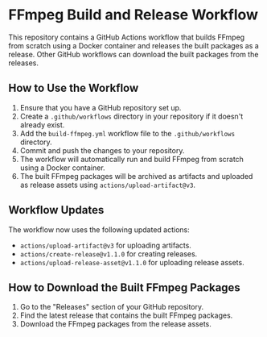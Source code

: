 # FFmpeg Build and Release Workflow

This repository contains a GitHub Actions workflow that builds FFmpeg from scratch using a Docker container and releases the built packages as a release. Other GitHub workflows can download the built packages from the releases.

## How to Use the Workflow

1. Ensure that you have a GitHub repository set up.
2. Create a `.github/workflows` directory in your repository if it doesn't already exist.
3. Add the `build-ffmpeg.yml` workflow file to the `.github/workflows` directory.
4. Commit and push the changes to your repository.
5. The workflow will automatically run and build FFmpeg from scratch using a Docker container.
6. The built FFmpeg packages will be archived as artifacts and uploaded as release assets using `actions/upload-artifact@v3`.

## Workflow Updates

The workflow now uses the following updated actions:
- `actions/upload-artifact@v3` for uploading artifacts.
- `actions/create-release@v1.1.0` for creating releases.
- `actions/upload-release-asset@v1.1.0` for uploading release assets.

## How to Download the Built FFmpeg Packages

1. Go to the "Releases" section of your GitHub repository.
2. Find the latest release that contains the built FFmpeg packages.
3. Download the FFmpeg packages from the release assets.
